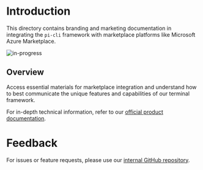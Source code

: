 # Introduction
This directory contains branding and marketing documentation in integrating the `pi-cli` framework with marketplace platforms like Microsoft Azure Marketplace.

![in-progress](https://img.shields.io/badge/audience-internal-yellow)

## Overview
Access essential materials for marketplace integration and understand how to best communicate the unique features and capabilities of our terminal framework.

For in-depth technical information, refer to our [official product documentation](https://docs.perpetualintelligence.com/articles/picli/intro.html).

# Feedback
For issues or feature requests, please use our [internal GitHub repository](https://github.com/perpetualintelligence/docs/issues).
